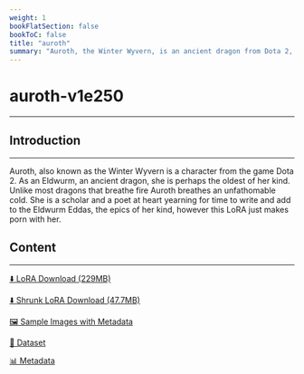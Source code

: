 ```yaml
---
weight: 1
bookFlatSection: false
bookToC: false
title: "auroth"
summary: "Auroth, the Winter Wyvern, is an ancient dragon from Dota 2, known for her icy breath and her passion for scholarship and poetry."
---
```


<!--markdownlint-disable MD025 MD033 -->

# auroth-v1e250

---

## Introduction

---

Auroth, also known as the Winter Wyvern is a character from the game Dota 2. As an Eldwurm, an ancient dragon, she is perhaps the oldest of her kind. Unlike most dragons that breathe fire Auroth breathes an unfathomable cold. She is a scholar and a poet at heart yearning for time to write and add to the Eldwurm Eddas, the epics of her kind, however this LoRA just makes porn with her.

## Content

---

[⬇️ LoRA Download (229MB)](https://huggingface.co/k4d3/yiff_toolkit/resolve/main/ponyxl_loras/auroth-v1e250.safetensors?download=true)

[⬇️ Shrunk LoRA Download (47.7MB)](https://huggingface.co/k4d3/yiff_toolkit/resolve/main/ponyxl_loras_shrunk_2/auroth-v1e250_frockpt1_th-3.55.safetensors?download=true)

[🖼️ Sample Images with Metadata](https://huggingface.co/k4d3/yiff_toolkit/tree/main/static/{})

[📐 Dataset](https://huggingface.co/datasets/k4d3/furry/tree/main/auroth_the_winter_wyvern)

[📊 Metadata](https://huggingface.co/k4d3/yiff_toolkit/raw/main/ponyxl_loras/auroth-v1e250.json)
